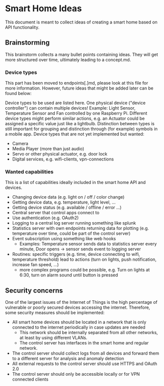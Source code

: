 # Smart Home Ideas

This document is meant to collect ideas of creating a smart home based on API functionality.

## Brainstorming

This brainstorm collects a many bullet points containing ideas. They will get more structured over time, ultimately leading to a concept.md.

### Device types

This part has been moved to endpoints[.]md, please look at this file for more information.
However, future ideas that might be added later can be found below:

Device types to be used are listed here. One physical device ("device controller") can contain multiple devices! Example: Light Sensor, Temperature Sensor and Fan controlled by one Raspberry Pi. Different device types might perform similar actions, e.g. an Actuator could be assigned a specific value just like a lightbulb. Distinction between types is still important for grouping and distinction through (for example) symbols in a mobile app. Device types that are not yet implemented but wanted:

- Camera
- Media Player (more than just audio)
- Servo or other physical actuator, e.g. door lock
- Digital services, e.g. wifi-clients, vpn-connections

### Wanted capabilities

This is a list of capabilities ideally included in the smart home API and devices.

- Changing device data (e.g. light on / off / color change)
- Getting device data, e.g. temperature, light level, ...
- Getting device status (e.g. available / offline / error ...)
- Central server that control apps connect to
- Use authentication (e.g. OAuth2)
- Logging to a central log server running something like splunk
- Statistics server with own endpoints returning data for plotting (e.g. temperature over time, could be part of the control server)
- Event subscription using something like web hooks
  - Examples: Temperature sensor sends data to statistics server every minute, Door opens -> sensor sends event to logging server
- Routines: specific triggers (e.g. time, device connecting to wifi, temperature threshold) lead to actions (turn on lights, push notification, increase fan speed, ...)
  - more complex programs could be possible, e.g. Turn on lights at 6:30, turn on alarm sound until button is pressed

## Security concerns

One of the largest issues of the Internet of Things is the high percentage of vulnerable or poorly secured devices accessing the internet.
Therefore, some security measures should be implemented:

- All smart home devices should be located in a network that is only connected to the internet periodically in case updates are needed
  - This network should be internally separated from all other networks, at least by using different VLANs.
  - The control server has interfaces in the smart home and regular network.
- The control server should collect logs from all devices and forward them to a different server for analysis and anomaly detection
- All external requests to the control server should use HTTPS and OAuth 2.0
- The control server should only be accessible locally or for VPN connected clients
